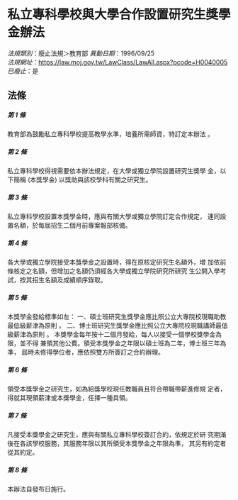 # 私立專科學校與大學合作設置研究生獎學金辦法

*法規類別*：廢止法規＞教育部
*異動日期*：1996/09/25  
*法規網址*：https://law.moj.gov.tw/LawClass/LawAll.aspx?pcode=H0040005
*已廢止*：是


## 法條
##### 第 1 條
教育部為鼓勵私立專科學校提高教學水準，培養所需師資，特訂定本辦法
。

##### 第 2 條
私立專科學校得視需要依本辦法規定，在大學或獨立學院設置研究生獎學
金，以下簡稱 (本獎學金) 以獎助與該校學科有關之研究生。

##### 第 3 條
私立專科學校設置本獎學金時，應與有關大學或獨立學院訂定合作規定，
連同設置名額，於每屆招生二個月前專案報部核備。

##### 第 4 條
各大學或獨立學院接受本獎學金之設置時，得在原核定研究生名額外，增
加依前條核定之名額，但增加之名額仍須經各大學或獨立學院研究所研究
生公開入學考試，按其招生名額及成績順序錄取。

##### 第 5 條
本獎學金發給標準如左：
一、碩士班研究生獎學金應比照公立大專院校現職助教最低級薪津為原則
    。
二、博士班研究生獎學金應比照公立大專院校現職講師最低級薪津為原則
    。
本獎學金每年按十二個月發給，每人以接受一個學校獎學金為限，並不得
兼領其他公費。領受本獎學金之年限以碩士班為二年，博士班三年為準，
屆時未修得學位者，應依照雙方所簽訂之合約辦理。


##### 第 6 條
領受本獎學金之研究生，如為給獎學校現任教職員且符合帶職帶薪進修規
定者，得就其現領薪津或本獎學金，任擇一種具領。

##### 第 7 條
凡接受本獎學金之研究生，應與有關私立專科學校簽訂合約，依規定於研
究期滿後在各該學校服務，其服務年限以其所領受本獎學金之年限為準，
其另有約定者從其約定。

##### 第 8 條
本辦法自發布日施行。


